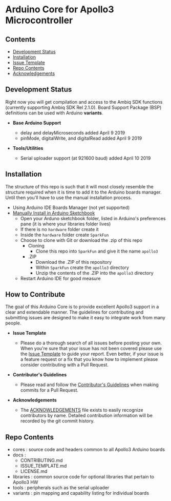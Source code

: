 # Arduino Core for Apollo3 Microcontroller


## Contents

* [Development Status]()
* [Installation]()
* [Issue Template]()
* [Repo Contents]()
* [Acknowledgements]()

## Development Status

Right now you will get compilation and access to the Ambiq SDK functions (currently supporting Ambiq SDK Rel 2.1.0). Board Support Package (BSP) definitions can be used with Arduino **variants**. 

* **Base Arduino Support**
   * delay and delayMicroseconds added April 9 2019
   * pinMode, digitalWrite, and digitalRead added April 9 2019

* **Tools/Utilities**
   * Serial uploader support (at 921600 baud) added April 10 2019

## Installation


The structure of this repo is such that it will most closely resemble the structure required when it is time to add it to the Arduino boards manager. Until then you'll have to use the manual installation process.

* Using Arduino IDE Boards Manager (not yet supported)
* [Manually Install in Arduino Sketchbook]()
    * Open your Arduno sketchbook folder, listed in Arduino's preferences pane (it is where your libraries folder lives)
    * If there is no ```hardware``` folder create it
    * Inside the ```hardware``` folder create ```SparkFun```
    * Choose to clone with Git or download the .zip of this repo
        * Cloning
            * Clone this repo into ```SparkFun``` and give it the name ```apollo3```
        * .ZIP
            * Download the .ZIP of this repository
            * Within ```SparkFun``` create the ```apollo3``` directory
            * Unzip the contents of the .ZIP into the ```apollo3``` directory
    * Restart Arduino IDE for good measure

## How to Contribute
The goal of this Arduino Core is to provide excellent Apollo3 support in a clear and extendable manner. The guidelines for contributing and submitting issues are designed to make it easy to integrate work from many people.  

* **Issue Template**
   * Please do a thorough search of all issues before posting your own. When you're sure that your issue has not been covered please use the [Issue Template](https://github.com/sparkfun/Arduino_Apollo3/blob/master/docs/ISSUE_TEMPLATE.md) to guide your report. Even better, if your issue is a feature request or a fix that you know how to implement please consider contributing with a Pull Request.
   
* **Contributor's Guidelines**
   * Please read and follow the [Contributor's Guidelines](https://github.com/sparkfun/Arduino_Apollo3/blob/master/docs/CONTRIBUTING.md) when making commits for a Pull Request.
   
* **Acknowledgements**
   * The [ACKNOWLEDGEMENTS](https://github.com/sparkfun/Arduino_Apollo3/blob/master/docs/ACKNOWLEDGEMENTS.md) file exists to easily recognize contributors by name. Detailed contribution information will be recorded by the git commit history. 




## Repo Contents

* cores : source code and headers common to all Apollo3 Arduino boards
* docs : 
    * CONTRIBUTING.md
    * ISSUE_TEMPLATE.md
    * LICENSE.md
* libraries : common source code for optional libraries that pertain to Apollo3 HW
* tools : peripherals such as the serial uploader
* variants : pin mapping and capability listing for individual boards

